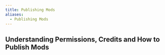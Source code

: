 ```yaml
---
title: Publishing Mods
aliases:
  - Publishing Mods
---
```

## Understanding Permissions, Credits and How to Publish Mods